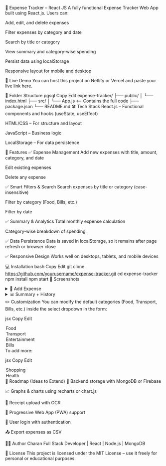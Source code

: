 📘 Expense Tracker – React JS
A fully functional Expense Tracker Web App built using React.js. Users can:

Add, edit, and delete expenses

Filter expenses by category and date

Search by title or category

View summary and category-wise spending

Persist data using localStorage

Responsive layout for mobile and desktop

🚀 Live Demo
You can host this project on Netlify or Vercel and paste your live link here.

📂 Folder Structure
pgsql
Copy
Edit
expense-tracker/
├── public/
│   └── index.html
├── src/
│   └── App.js   <-- Contains the full code
├── package.json
└── README.md
🛠️ Tech Stack
React.js – Functional components and hooks (useState, useEffect)

HTML/CSS – For structure and layout

JavaScript – Business logic

LocalStorage – For data persistence

🧠 Features
✅ Expense Management
Add new expenses with title, amount, category, and date

Edit existing expenses

Delete any expense

✅ Smart Filters & Search
Search expenses by title or category (case-insensitive)

Filter by category (Food, Bills, etc.)

Filter by date

✅ Summary & Analytics
Total monthly expense calculation

Category-wise breakdown of spending

✅ Data Persistence
Data is saved in localStorage, so it remains after page refresh or browser close

✅ Responsive Design
Works well on desktops, tablets, and mobile devices

💻 Installation
bash
Copy
Edit
git clone https://github.com/yourusername/expense-tracker.git
cd expense-tracker
npm install
npm start
📸 Screenshots
<details> <summary>📱 Add Expense</summary>

</details> <details> <summary>📊 Summary + History</summary>

</details>
✏️ Customization
You can modify the default categories (Food, Transport, Bills, etc.) inside the select dropdown in the form:

jsx
Copy
Edit
<option>Food</option>
<option>Transport</option>
<option>Entertainment</option>
<option>Bills</option>
To add more:

jsx
Copy
Edit
<option>Shopping</option>
<option>Health</option>
📌 Roadmap (Ideas to Extend)
💾 Backend storage with MongoDB or Firebase

📈 Graphs & charts using recharts or chart.js

🧾 Receipt upload with OCR

📱 Progressive Web App (PWA) support

👤 User login with authentication

📤 Export expenses as CSV

👨‍💻 Author
Charan
Full Stack Developer | React | Node.js | MongoDB

📄 License
This project is licensed under the MIT License – use it freely for personal or educational purposes.